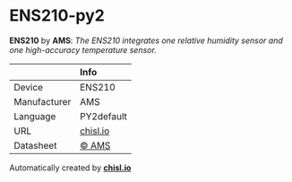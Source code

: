 # ENS210-py2

**ENS210** by **AMS**: *The ENS210 integrates one relative humidity sensor and one high-accuracy temperature sensor.*

|              | Info                         |
|:-------------|:-----------------------------|
| Device       | ENS210                        |
| Manufacturer | AMS |
| Language     | PY2default |
| URL          | [chisl.io](https://chisl.io/v/ENS210?t=py2&r=default) |
| Datasheet    | [&copy; AMS](http://ams.com/eng/content/download/950231/2267959/483138) |

Automatically created by **[chisl.io](https://chisl.io)**
